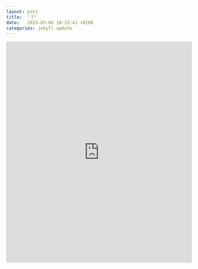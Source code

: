 ```yaml
---
layout: post
title:  "？"
date:   2023-05-06 10:33:41 +0200
categories: jekyll update
---
```




<!-- <iframe src="assets/map.html" height="600px" width="100%" style="border:none;" allowfullscreen="allowfullscreen"></iframe>
 -->
 
<iframe src="https://github.com/RuoxiSpace/My_site/tree/main/new_site/assets/map.html" height="600px" width="100%" style="border:none;" allowfullscreen="allowfullscreen"></iframe>
